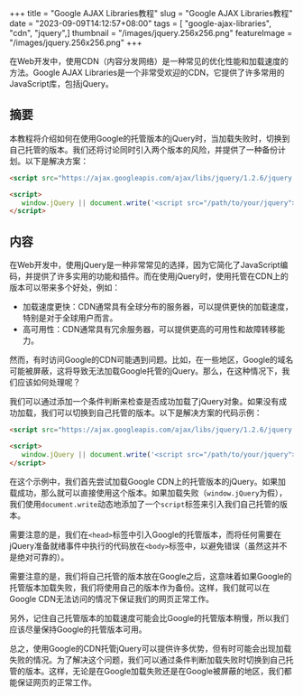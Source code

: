+++
title = "Google AJAX Libraries教程"
slug = "Google AJAX Libraries教程"
date = "2023-09-09T14:12:57+08:00"
tags = [ "google-ajax-libraries", "cdn", "jquery",]
thumbnail = "/images/jquery.256x256.png"
featureImage = "/images/jquery.256x256.png"
+++


在Web开发中，使用CDN（内容分发网络）是一种常见的优化性能和加载速度的方法。Google AJAX Libraries是一个非常受欢迎的CDN，它提供了许多常用的JavaScript库，包括jQuery。

## 摘要

本教程将介绍如何在使用Google的托管版本的jQuery时，当加载失败时，切换到自己托管的版本。我们还将讨论同时引入两个版本的风险，并提供了一种备份计划。以下是解决方案：

```html
<script src="https://ajax.googleapis.com/ajax/libs/jquery/1.2.6/jquery.min.js"></script>

<script>
   window.jQuery || document.write('<script src="/path/to/your/jquery"><\/script>');
</script>
```

## 内容

在Web开发中，使用jQuery是一种非常常见的选择，因为它简化了JavaScript编码，并提供了许多实用的功能和插件。而在使用jQuery时，使用托管在CDN上的版本可以带来多个好处，例如：

- 加载速度更快：CDN通常具有全球分布的服务器，可以提供更快的加载速度，特别是对于全球用户而言。
- 高可用性：CDN通常具有冗余服务器，可以提供更高的可用性和故障转移能力。

然而，有时访问Google的CDN可能遇到问题。比如，在一些地区，Google的域名可能被屏蔽，这将导致无法加载Google托管的jQuery。那么，在这种情况下，我们应该如何处理呢？

我们可以通过添加一个条件判断来检查是否成功加载了jQuery对象。如果没有成功加载，我们可以切换到自己托管的版本。以下是解决方案的代码示例：

```html
<script src="https://ajax.googleapis.com/ajax/libs/jquery/1.2.6/jquery.min.js"></script>

<script>
   window.jQuery || document.write('<script src="/path/to/your/jquery"><\/script>');
</script>
```

在这个示例中，我们首先尝试加载Google CDN上的托管版本的jQuery。如果加载成功，那么就可以直接使用这个版本。如果加载失败（`window.jQuery`为假），我们使用`document.write`动态地添加了一个`script`标签来引入我们自己托管的版本。

需要注意的是，我们在`<head>`标签中引入Google的托管版本，而将任何需要在jQuery准备就绪事件中执行的代码放在`<body>`标签中，以避免错误（虽然这并不是绝对可靠的）。

需要注意的是，我们将自己托管的版本放在Google之后，这意味着如果Google的托管版本加载失败，我们将使用自己的版本作为备份。这样，我们就可以在Google CDN无法访问的情况下保证我们的网页正常工作。

另外，记住自己托管版本的加载速度可能会比Google的托管版本稍慢，所以我们应该尽量保持Google的托管版本可用。

总之，使用Google的CDN托管jQuery可以提供许多优势，但有时可能会出现加载失败的情况。为了解决这个问题，我们可以通过条件判断加载失败时切换到自己托管的版本。这样，无论是在Google加载失败还是在Google被屏蔽的地区，我们都能保证网页的正常工作。


